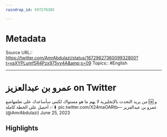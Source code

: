 ```yaml
---
raindrop_id: 597276385

---
```


# Metadata
Source URL:: https://twitter.com/AmrAbdulazi/status/1672962736009932800?t=vaXYPLumf5R4Pzx975vy4A&amp;s=09
Topics:: #English

---
# عمرو بن عبدالعزيز on Twitter

من يريد التحدث بالإنجليزية لا يهم ما هو مستواك لكنني سأساعدك على تعلمهاضع  🆗 و أحصل على الخطة كاملة ✅⬇ pic.twitter.com/X24maOARtb— عمرو بن عبدالعزيز (@AmrAbdulazi) June 25, 2023

## Highlights
